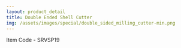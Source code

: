 ```yaml
---
layout: product_detail
title: Double Ended Shell Cutter
img: /assets/images/special/double_sided_milling_cutter-min.png
---
```

Item Code - SRVSP19